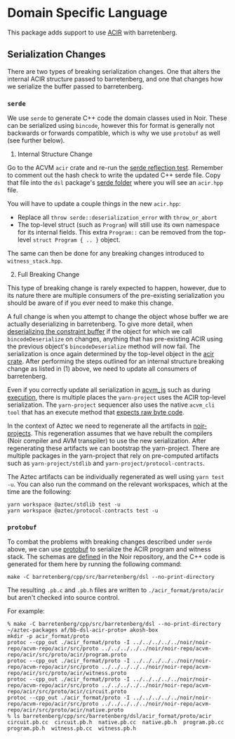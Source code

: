 # Domain Specific Language

This package adds support to use [ACIR](https://github.com/noir-lang/noir/tree/master/acvm-repo/acir) with barretenberg.

## Serialization Changes

There are two types of breaking serialization changes. One that alters the internal ACIR structure passed to barretenberg, and one that changes how we serialize the buffer passed to barretenberg.

### `serde`

We use `serde` to generate C++ code the domain classes used in Noir. These can be serialized using `bincode`, however this for format is generally
not backwards or forwards compatible, which is why we use `protobuf` as well (see further below).

1. Internal Structure Change

Go to the ACVM `acir` crate and re-run the [serde reflection test](../../../../../noir/noir-repo/acvm-repo/acir/src/lib.rs#L51). Remember to comment out the hash check to write the updated C++ serde file. Copy that file into the `dsl` package's [serde folder](./acir_format/serde/) where you will see an `acir.hpp` file.

You will have to update a couple things in the new `acir.hpp`:

- Replace all `throw serde::deserialization_error` with `throw_or_abort`
- The top-level struct (such as `Program`) will still use its own namespace for its internal fields. This extra `Program::` can be removed from the top-level `struct Program { .. }` object.

The same can then be done for any breaking changes introduced to `witness_stack.hpp`.

2. Full Breaking Change

This type of breaking change is rarely expected to happen, however, due to its nature there are multiple consumers of the pre-existing serialization you should be aware of if you ever need to make this change.

A full change is when you attempt to change the object whose buffer we are actually deserializing in barretenberg. To give more detail, when [deserializing the constraint buffer](./acir_format/acir_to_constraint_buf.hpp#366) if the object for which we call `bincodeDeserialize` on changes, anything that has pre-existing ACIR using the previous object's `bincodeDeserialize` method will now fail. The serialization is once again determined by the top-level object in the [acir crate](../../../../../noir/noir-repo/acvm-repo/acir/src/circuit/mod.rs). After performing the steps outlined for an internal structure breaking change as listed in (1) above, we need to update all consumers of barretenberg.

Even if you correctly update all serialization in [acvm_js](../../../../../noir/noir-repo/acvm-repo/acvm_js/README.md) such as during [execution](../../../../../noir/noir-repo/acvm-repo/acvm_js/src/execute.rs#57), there is multiple places the `yarn-project` uses the ACIR top-level serialization. The `yarn-project` sequencer also uses the native `acvm_cli tool` that has an execute method that [expects raw byte code](../../../../../noir/noir-repo/tooling/acvm_cli/src/cli/execute_cmd.rs#63).

In the context of Aztec we need to regenerate all the artifacts in [noir-projects](../../../../../noir-projects/bootstrap.sh). This regeneration assumes that we have rebuilt the compilers (Noir compiler and AVM transpiler) to use the new serialization. After regenerating these artifacts we can bootstrap the yarn-project. There are multiple packages in the yarn-project that rely on pre-computed artifacts such as `yarn-project/stdlib` and `yarn-project/protocol-contracts`.

The Aztec artifacts can be individually regenerated as well using `yarn test -u`.
You can also run the command on the relevant workspaces, which at the time are the following:

```shell
yarn workspace @aztec/stdlib test -u
yarn workspace @aztec/protocol-contracts test -u
```

### `protobuf`

To combat the problems with breaking changes described under `serde` above, we can use [protobuf](https://protobuf.dev) to serialize the ACIR program
and witness stack. The schemas are [defined](https://github.com/noir-lang/noir/tree/master/acvm-repo/acir/src/proto) in the Noir repository,
and the C++ code is generated for them here by running the following command:

```shell
make -C barretenberg/cpp/src/barretenberg/dsl --no-print-directory
```

The resulting `.pb.c` and `.pb.h` files are written to `./acir_format/proto/acir` but aren't checked into source control.

For example:

```console
% make -C barretenberg/cpp/src/barretenberg/dsl --no-print-directory                                                                                                                                ~/aztec-packages af/bb-dsl-acir-proto+ akosh-box
mkdir -p acir_format/proto
protoc --cpp_out ./acir_format/proto -I ../../../../../noir/noir-repo/acvm-repo/acir/src/proto ../../../../../noir/noir-repo/acvm-repo/acir/src/proto/acir/program.proto
protoc --cpp_out ./acir_format/proto -I ../../../../../noir/noir-repo/acvm-repo/acir/src/proto ../../../../../noir/noir-repo/acvm-repo/acir/src/proto/acir/witness.proto
protoc --cpp_out ./acir_format/proto -I ../../../../../noir/noir-repo/acvm-repo/acir/src/proto ../../../../../noir/noir-repo/acvm-repo/acir/src/proto/acir/circuit.proto
protoc --cpp_out ./acir_format/proto -I ../../../../../noir/noir-repo/acvm-repo/acir/src/proto ../../../../../noir/noir-repo/acvm-repo/acir/src/proto/acir/native.proto
% ls barretenberg/cpp/src/barretenberg/dsl/acir_format/proto/acir
circuit.pb.cc  circuit.pb.h  native.pb.cc  native.pb.h  program.pb.cc  program.pb.h  witness.pb.cc  witness.pb.h
```
